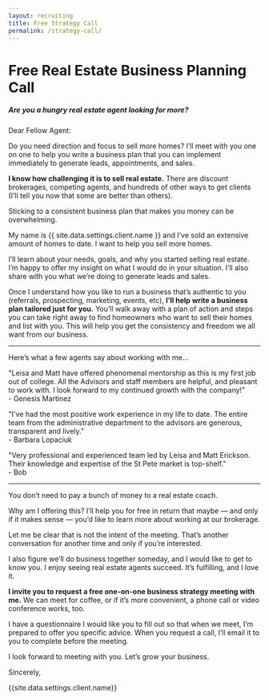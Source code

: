 ```yaml
---
layout: recruiting
title: Free Strategy Call
permalink: /strategy-call/
---
```


<h1 class="join-us">Free Real Estate Business Planning Call</h1>
<h5 class="join-us-subtitle">Are you a hungry real estate agent looking for more?</h5>

Dear Fellow Agent:

Do you need direction and focus to sell more homes? I’ll meet with you one on one to help you write a business plan that you can implement immediately to generate leads, appointments, and sales.

<strong>I know how challenging it is to sell real estate.</strong> There are discount brokerages, competing agents, and hundreds of other ways to get clients (I’ll tell you now that some are better than others).

Sticking to a consistent business plan that makes you money can be overwhelming.

My name is {{ site.data.settings.client.name }} and I’ve sold an extensive amount of homes to date. I want to help you sell more homes.

I’ll learn about your needs, goals, and why you started selling real estate. I’m happy to offer my insight on what I would do in your situation. I’ll also share with you what we’re doing to generate leads and sales.

Once I understand how you like to run a business that’s authentic to you (referrals, prospecting, marketing, events, etc), <strong>I’ll help write a business plan tailored just for you.</strong> You’ll walk away with a plan of action and steps you can take right away to find homeowners who want to sell their homes and list with you. This will help you get the consistency and freedom we all want from our business.


<hr>
<div class="qanda">
  <p class="section-title">Here’s what a few agents say about working with me…</p>

  <p><span class="quote">"Leisa and Matt have offered phenomenal mentorship as this is my first job out of college. All the Advisors and staff members are helpful, and pleasant to work with. I look forward to my continued growth with the company!"</span><br>
  <span class="author">- Genesis Martinez</span></p>

  <p><span class="quote">"I've had the most positive work experience in my life to date. The entire team from the administrative department to the advisors are generous, transparent and lively."</span><br>
  <span class="author">- Barbara Lopaciuk</span></p>

  <p><span class="quote">"Very professional and experienced team led by Leisa and Matt Erickson. Their knowledge and expertise of the St Pete market is top-shelf."</span><br>
  <span class="author">- Bob</span></p>
</div>
<hr>

You don’t need to pay a bunch of money to a real estate coach.

Why am I offering this? I’ll help you for free in return that maybe — and only if it makes sense — you’d like to learn more about working at our brokerage.

Let me be clear that is not the intent of the meeting. That’s another conversation for another time and only if you’re interested.

I also figure we’ll do business together someday, and I would like to get to know you. I enjoy seeing real estate agents succeed. It’s fulfilling, and I love it.

<strong>I invite you to request a free one-on-one business strategy meeting with me.</strong> We can meet for coffee, or if it’s more convenient, a phone call or video conference works, too.

I have a questionnaire I would like you to fill out so that when we meet, I’m prepared to offer you specific advice. When you request a call, I’ll email it to you to complete before the meeting.

I look forward to meeting with you. Let’s grow your business.

Sincerely,

{{site.data.settings.client.name}}


<div data-paperform-id="m86e6jlu"></div><script>(function() {var script = document.createElement('script'); script.src = "https://paperform.co/__embed.min.js"; document.body.appendChild(script); })()</script>
